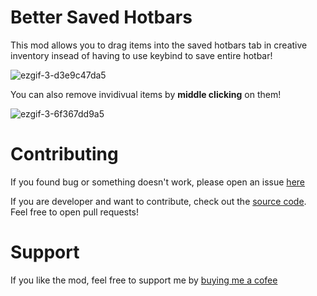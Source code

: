 # Better Saved Hotbars

This mod allows you to drag items into the saved hotbars tab in creative inventory insead of having to use keybind to save entire hotbar!

![ezgif-3-d3e9c47da5](https://user-images.githubusercontent.com/48604271/235925525-e6b6a9f7-ef00-4148-ad51-6c8546ebcc55.gif)

You can also remove invidivual items by **middle clicking** on them!

![ezgif-3-6f367dd9a5](https://user-images.githubusercontent.com/48604271/235926011-ef33197d-0add-453b-8f3c-f5cff9907c88.gif)

# Contributing

If you found bug or something doesn't work, please open an issue [here](https://github.com/LukynkaCZE/better-saved-hotbars/issues)

If you are developer and want to contribute, check out the [source code](https://github.com/LukynkaCZE/better-saved-hotbars/). Feel free to open pull requests!

# Support

If you like the mod, feel free to support me by [buying me a cofee](https://ko-fi.com/lukynkacze)
